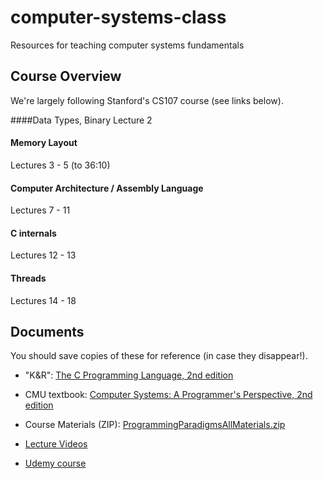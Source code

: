 # computer-systems-class

Resources for teaching computer systems fundamentals

## Course Overview

We're largely following Stanford's CS107 course (see links below).

####Data Types, Binary
Lecture 2

#### Memory Layout
Lectures 3 - 5 (to 36:10)

#### Computer Architecture / Assembly Language
Lectures 7 - 11

#### C internals
Lectures 12 - 13

#### Threads
Lectures 14 - 18

## Documents

You should save copies of these for reference (in case they disappear!).

  * "K&R": [The C Programming Language, 2nd edition](http://www.cs.otago.ac.nz/cosc440/readings/C-Programming-Ebook.pdf)

  * CMU textbook: [Computer Systems: A Programmer's Perspective, 2nd edition](https://github.com/shihyu/CSAPP2e/raw/master/Computer%20Systems%20-%20A%20Programmer's%20Perspective%20(2nd).pdf)

  * Course Materials (ZIP): [ProgrammingParadigmsAllMaterials.zip](https://drive.google.com/file/d/0B72QyVq_2E7_V25WODRQdDBRVDA/view?usp=sharing)

  * [Lecture Videos](https://www.youtube.com/watch?v=Ps8jOj7diA0)

  * [Udemy course](https://www.udemy.com/cs-107-programming-paradigms/)

